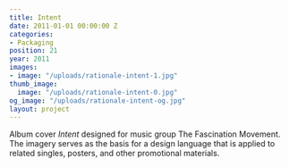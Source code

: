 ```yaml
---
title: Intent
date: 2011-01-01 00:00:00 Z
categories:
- Packaging
position: 21
year: 2011
images:
- image: "/uploads/rationale-intent-1.jpg"
thumb_image:
  image: "/uploads/rationale-intent-0.jpg"
og_image: "/uploads/rationale-intent-og.jpg"
layout: project
---
```


Album cover *Intent* designed for music group The Fascination Movement. The imagery serves as the basis for a design language that is applied to related singles, posters, and other promotional materials.

